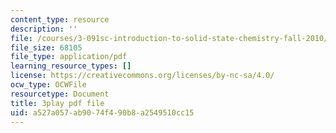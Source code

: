 ```yaml
---
content_type: resource
description: ''
file: /courses/3-091sc-introduction-to-solid-state-chemistry-fall-2010/a527a057ab9074f490b8a2549510cc15_Io_4ZckeQ1k.pdf
file_size: 68105
file_type: application/pdf
learning_resource_types: []
license: https://creativecommons.org/licenses/by-nc-sa/4.0/
ocw_type: OCWFile
resourcetype: Document
title: 3play pdf file
uid: a527a057-ab90-74f4-90b8-a2549510cc15
---
```

